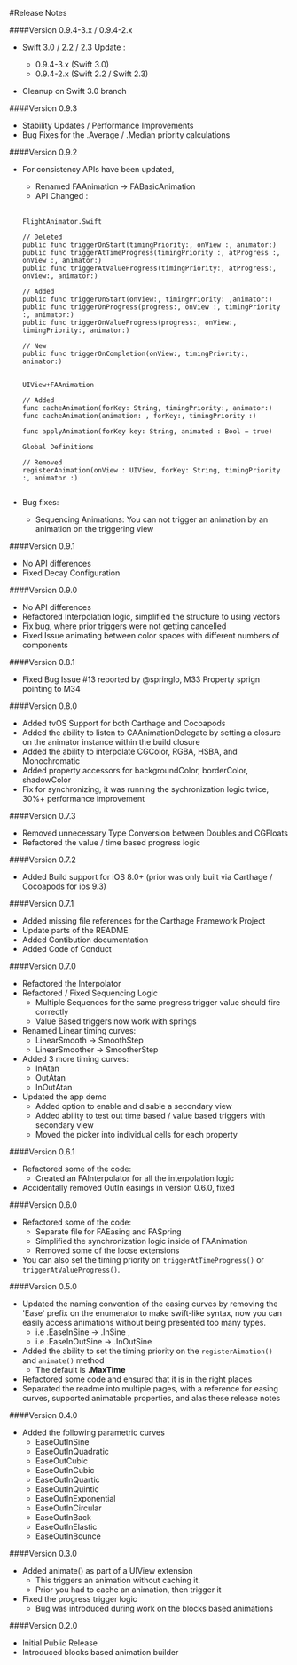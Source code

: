 #Release Notes

####Version 0.9.4-3.x  / 0.9.4-2.x

* Swift 3.0 / 2.2 / 2.3 Update :
	- 0.9.4-3.x (Swift 3.0)
	- 0.9.4-2.x (Swift 2.2 / Swift 2.3)

* Cleanup on Swift 3.0 branch


####Version 0.9.3

* Stability Updates / Performance Improvements
* Bug Fixes for the .Average / .Median priority calculations

####Version 0.9.2

* For consistency APIs have been updated,
	- Renamed FAAnimation -> FABasicAnimation
	- API Changed :

	<br>

	```
	FlightAnimator.Swift

	// Deleted
	public func triggerOnStart(timingPriority:, onView :, animator:)
	public func triggerAtTimeProgress(timingPriority :, atProgress :, onView :, animator:)                                                
	public func triggerAtValueProgress(timingPriority:, atProgress:, onView:, animator:)                         

	// Added
	public func triggerOnStart(onView:, timingPriority: ,animator:)
	public func triggerOnProgress(progress:, onView :, timingPriority :, animator:)
	public func triggerOnValueProgress(progress:, onView:, timingPriority:, animator:)
    
    // New
	public func triggerOnCompletion(onView:, timingPriority:, animator:)  


	UIView+FAAnimation 

	// Added
	func cacheAnimation(forKey: String, timingPriority:, animator:)
	func cacheAnimation(animation: , forKey:, timingPriority :)   

    func applyAnimation(forKey key: String, animated : Bool = true)
	  
	Global Definitions

	// Removed
	registerAnimation(onView : UIView, forKey: String, timingPriority :, animator :) 
                            
	```

* Bug fixes:
 	- Sequencing Animations:  You can not trigger an animation by an animation on the triggering view 



####Version 0.9.1
* No API differences
* Fixed Decay Configuration

####Version 0.9.0
* No API differences
* Refactored Interpolation logic, simplified the structure to using vectors
* Fix bug, where prior triggers were not getting cancelled
* Fixed Issue animating between color spaces with different numbers of components

####Version 0.8.1
* Fixed Bug Issue #13 reported by @springlo, M33 Property sprign pointing to M34

####Version 0.8.0
* Added tvOS Support for both Carthage and Cocoapods
* Added the ability to listen to CAAnimationDelegate by setting a closure on the animator instance within the build closure 
* Added the ability to interpolate CGColor, RGBA, HSBA, and Monochromatic
* Added property accessors for backgroundColor, borderColor, shadowColor
* Fix for synchronizing, it was running the sychronization logic twice, 30%+ performance improvement

####Version 0.7.3
* Removed unnecessary Type Conversion between Doubles and CGFloats
* Refactored the value / time based progress logic

####Version 0.7.2
* Added Build support for iOS 8.0+ (prior was only built via Carthage / Cocoapods for ios 9.3)

####Version 0.7.1

* Added missing file references for the Carthage Framework Project
* Update parts of the README
* Added Contibution documentation
* Added Code of Conduct

####Version 0.7.0

* Refactored the Interpolator
* Refactored / Fixed Sequencing Logic
	* Multiple Sequences for the same progress trigger value should fire correctly
	* Value Based triggers now work with springs
* Renamed Linear timing curves:
	* LinearSmooth -> SmoothStep
	* LinearSmoother -> SmootherStep
* Added 3 more timing curves:
	* InAtan
	* OutAtan
	* InOutAtan
* Updated the app demo
	* Added option to enable and disable a secondary view
	* Added ability to test out time based / value based triggers with secondary view
	* Moved the picker into individual cells for each property 	
	
####Version 0.6.1

* Refactored some of the code:
	* Created an FAInterpolator for all the interpolation logic
* Accidentally removed OutIn easings in version 0.6.0, fixed 


####Version 0.6.0

* Refactored some of the code:
	* Separate file for FAEasing and FASpring
	* Simplified the synchronization logic inside of FAAnimation
	* Removed some of the loose extensions
* You can also set the timing priority on ``triggerAtTimeProgress()`` or ``triggerAtValueProgress()``. 


####Version 0.5.0

* Updated the naming convention of the easing curves by removing the 'Ease' prefix on the enumerator to make swift-like syntax, now you can easily access animations without being presented too many types.
	* i.e .EaseInSine -> .InSine , 
	* i.e .EaseInOutSine -> .InOutSine
* Added the ability to set the timing priority on the ``registerAimation()`` and ``animate()`` method 
	* The default is **.MaxTime**
* Refactored some code and ensured that it is in the right places
* Separated the readme into multiple pages, with a reference for easing curves, supported animatable properties, and alas these release notes


####Version 0.4.0

* Added the following parametric curves
	* EaseOutInSine
	* EaseOutInQuadratic
	* EaseOutCubic
	* EaseOutInCubic
	* EaseOutInQuartic
	* EaseOutInQuintic
	* EaseOutInExponential
	* EaseOutInCircular
	* EaseOutInBack
	* EaseOutInElastic
	* EaseOutInBounce

####Version 0.3.0

* Added animate() as part of a UIView extension
	* This triggers an animation without caching it.
	* Prior you had to cache an animation, then trigger it
* Fixed the progress trigger logic
	* Bug was introduced during work on the blocks based animations

####Version 0.2.0

* Initial Public Release
* Introduced blocks based animation builder